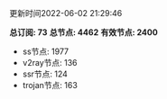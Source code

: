 更新时间2022-06-02 21:29:46

**总订阅: 73**
**总节点: 4462**
**有效节点: 2400**
- ss节点: 1977
- v2ray节点: 136
- ssr节点: 124
- trojan节点: 163
